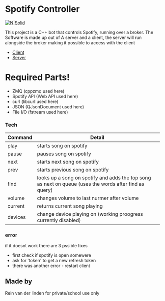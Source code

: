 # Spotify Controller

[![N|Solid](https://www.agconnect.nl/sites/ag/files/spotify%20logo.jpg)](https://nodesource.com/products/nsolid)

This project is a C++ bot that controls Spotify, running over a broker. The Software is made up out of A server and a client, the server will run alongside the broker making it possible to access with the client

  * [Client](https://github.com/Reinvanderlinden/MusicBot/tree/master/Client)
  * [Server](https://github.com/Reinvanderlinden/MusicBot/tree/master/Server)

# Required Parts!

  - ZMQ (cppzmq used here)
  - Spotify API (Web API used here)
  - curl (libcurl used here)
  - JSON (QJsonDocument used here)
  - File I/O (fstream used here)

### Tech

| Command | Detail |
| ------ | ------ |
| play | starts song  on spotify |
| pause | pauses song  on spotify |
| next | starts next song  on spotify |
| prev | starts previous song  on spotify |
| find | looks up a song on spotify and adds the top song as next on queue (uses the words after find as query) |
| volume | changes volume to last nurmer after volume |
| current | returns current song playing |
| devices | change device playing on (working proogress currently disabled) |

### error

if it doesnt work there are 3 pssible fixes
- first check if spotify is open somewere
- ask for 'token' to get a new refresh token
- there was another error - restart client

Made by
----

Rein van der linden
for private/school use only
